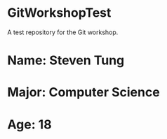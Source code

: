 # GitWorkshopTest
A test repository for the Git workshop. 


# Name: Steven Tung
# Major: Computer Science
# Age: 18

